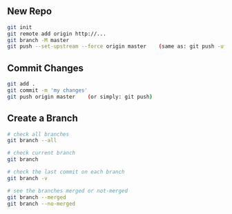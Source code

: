 ## New Repo
```bash
git init
git remote add origin http://...
git branch -M master
git push --set-upstream --force origin master    (same as: git push -uf origin master)
```

## Commit Changes
```bash
git add .
git commit -m 'my changes'
git push origin master    (or simply: git push)
```

## Create a Branch
```bash
# check all branches
git branch --all

# check current branch
git branch

# check the last commit on each branch
git branch -v

# see the branches merged or not-merged
git branch --merged
git branch --no-merged

```
